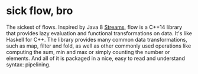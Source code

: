 
sick flow, bro
==============

The sickest of flows. Inspired by Java 8 [Streams](http://www.oracle.com/technetwork/articles/java/ma14-java-se-8-streams-2177646.html), flow is a C++14 library
that provides lazy evaluation and functional transformations on data. It's like Haskell for C++. The library provides many common data transformations, such as map, filter and fold, as well as other commonly used operations like computing the sum, min and max or simply counting the number or elements. And all of it is packaged in a nice, easy to read and understand syntax:
pipelining.

